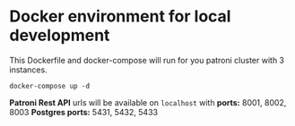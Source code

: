 # Docker environment for local development

This Dockerfile and docker-compose will run for you patroni cluster with 3 instances.

```
docker-compose up -d
```

**Patroni Rest API** urls will be available on `localhost` with **ports:** 8001, 8002, 8003
**Postgres ports:** 5431, 5432, 5433
